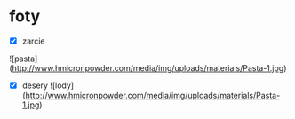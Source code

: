 # foty
- [x] zarcie

 ![pasta] (http://www.hmicronpowder.com/media/img/uploads/materials/Pasta-1.jpg)
 - [x] desery
![lody] (http://www.hmicronpowder.com/media/img/uploads/materials/Pasta-1.jpg)
